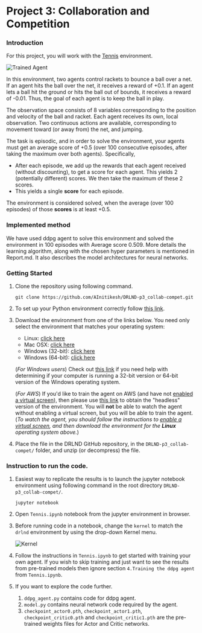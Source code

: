 [//]: # (Image References)

[image1]: https://user-images.githubusercontent.com/10624937/42135623-e770e354-7d12-11e8-998d-29fc74429ca2.gif "Trained Agent"
[image3]: https://user-images.githubusercontent.com/10624937/42386929-76f671f0-8106-11e8-9376-f17da2ae852e.png "Kernel"


# Project 3: Collaboration and Competition

### Introduction

For this project, you will work with the [Tennis](https://github.com/Unity-Technologies/ml-agents/blob/master/docs/Learning-Environment-Examples.md#tennis) environment.

![Trained Agent][image1]

In this environment, two agents control rackets to bounce a ball over a net. If an agent hits the ball over the net, it receives a reward of +0.1.  If an agent lets a ball hit the ground or hits the ball out of bounds, it receives a reward of -0.01.  Thus, the goal of each agent is to keep the ball in play.

The observation space consists of 8 variables corresponding to the position and velocity of the ball and racket. Each agent receives its own, local observation.  Two continuous actions are available, corresponding to movement toward (or away from) the net, and jumping. 

The task is episodic, and in order to solve the environment, your agents must get an average score of +0.5 (over 100 consecutive episodes, after taking the maximum over both agents). Specifically,

- After each episode, we add up the rewards that each agent received (without discounting), to get a score for each agent. This yields 2 (potentially different) scores. We then take the maximum of these 2 scores.
- This yields a single **score** for each episode.

The environment is considered solved, when the average (over 100 episodes) of those **scores** is at least +0.5.

### Implemented method

We have used ddpg agent to solve this environment and solved the environment in 100 episodes with Average score 0.509. More details the learning algorithm, along with the chosen hyper parameters is mentioned in Report.md. It also describes the model architectures for neural networks.

### Getting Started

1. Clone the repository using following command.

    ```
    git clone https://github.com/AInitikesh/DRLND-p3_collab-compet.git
    ```

2. To set up your Python environment correctly follow [this link](https://github.com/udacity/deep-reinforcement-learning#dependencies).

3. Download the environment from one of the links below.  You need only select the environment that matches your operating system:
    - Linux: [click here](https://s3-us-west-1.amazonaws.com/udacity-drlnd/P3/Tennis/Tennis_Linux.zip)
    - Mac OSX: [click here](https://s3-us-west-1.amazonaws.com/udacity-drlnd/P3/Tennis/Tennis.app.zip)
    - Windows (32-bit): [click here](https://s3-us-west-1.amazonaws.com/udacity-drlnd/P3/Tennis/Tennis_Windows_x86.zip)
    - Windows (64-bit): [click here](https://s3-us-west-1.amazonaws.com/udacity-drlnd/P3/Tennis/Tennis_Windows_x86_64.zip)
    
    (_For Windows users_) Check out [this link](https://support.microsoft.com/en-us/help/827218/how-to-determine-whether-a-computer-is-running-a-32-bit-version-or-64) if you need help with determining if your computer is running a 32-bit version or 64-bit version of the Windows operating system.

    (_For AWS_) If you'd like to train the agent on AWS (and have not [enabled a virtual screen](https://github.com/Unity-Technologies/ml-agents/blob/master/docs/Training-on-Amazon-Web-Service.md)), then please use [this link](https://s3-us-west-1.amazonaws.com/udacity-drlnd/P3/Tennis/Tennis_Linux_NoVis.zip) to obtain the "headless" version of the environment.  You will **not** be able to watch the agent without enabling a virtual screen, but you will be able to train the agent.  (_To watch the agent, you should follow the instructions to [enable a virtual screen](https://github.com/Unity-Technologies/ml-agents/blob/master/docs/Training-on-Amazon-Web-Service.md), and then download the environment for the **Linux** operating system above._)

4. Place the file in the DRLND GitHub repository, in the `DRLND-p3_collab-compet/` folder, and unzip (or decompress) the file. 

### Instruction to run the code.

1. Easiest way to replicate the results is to launch the jupyter notebook environment using following command in the root directory `DRLND-p3_collab-compet/`.
    ```
    jupyter notebook
    ```

2. Open `Tennis.ipynb` notebook from the jupyter environment in browser.

3. Before running code in a notebook, change the `kernel` to match the `drlnd` environment by using the drop-down Kernel menu.
    
    ![Kernel][image3]

4. Follow the instructions in `Tennis.ipynb` to get started with training your own agent. If you wish to skip training and just want to see the results from pre-trained models then ignore section `4.Training the ddpg agent` from `Tennis.ipynb`.

5. If you want to explore the code further.
    1. `ddpg_agent.py` contains code for ddpg agent.
    2. `model.py` contains neural network code required by the agent. 
    3. `checkpoint_actor0.pth`,  `checkpoint_actor1.pth`, `checkpoint_critic0.pth` and `checkpoint_critic1.pth` are the pre-trained weights files for Actor and Critic networks.